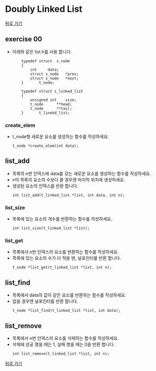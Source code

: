 # Doubly Linked List

[뒤로 가기](..)

## exercise 00
- 아래와 같은 list.h를 사용 합니다.
	```
		typedef struct	s_node
		{
			int		data;
			struct s_node	*prev;
			struct s_node	*next;
		}		t_node;

		typedef struct s_linked_list
		{
			unsigned int	size;
			t_node		**head;
			t_node		**tail;
		}		t_linekd_list;

	```

### create_elem
- t_node형 새로운 요소를 생성하는 함수를 작성하세요.
	```
	t_node *create_elem(int data);
	```

## list_add
- 목록의 n번 인덱스에 data를 갖는 새로운 요소를 생성하는 함수를 작성하세요.
- n이 목록의 요소의 수보다 클 경우엔 마지막 위치에 생성하세요.
- 생성된 요소의 인덱스를 반환 합니다.
	```
	int list_add(t_linked_list *list, int data, int n);
	```

### list_size
- 목록에 있는 요소의 개수를 반환하는 함수를 작성하세요.
	```
	int list_size(t_linked_list *list);
	```

### list_get
- 목록에서 n번 인덱스의 요소를 반환하는 함수를 작성하세요.
- 목록에 있는 요소의 수가 더 적을 땐, 널포인터를 반환 합니다.
	```
	t_node *list_get(t_linked_list *list, int n);
	```

## list_find
- 목록에서 data의 값이 같은 요소를 반환하는 함수를 작성하세요.
- 없을 경우엔 널포인터를 반환 합니다.
	```
	t_node *list_find(t_linked_list *list, int data);
	```

## list_remove
- 목록에서 n번 인덱스의 요소를 삭제하는 함수를 작성하세요.
- 삭제에 성공 했을 때는 1, 실패 했을 때는 0을 반환 합니다.
	```
	int list_remove(t_linked_list *list, int n);
	```
	
[뒤로 가기](..)
